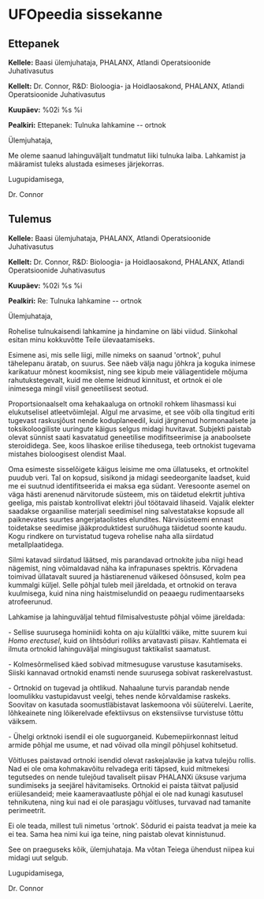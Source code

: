 # UFOpeedia sissekanne

## Ettepanek

**Kellele:** Baasi ülemjuhataja, PHALANX, Atlandi Operatsioonide
Juhativasutus

**Kellelt:** Dr. Connor, R&D: Bioloogia- ja Hoidlaosakond, PHALANX,
Atlandi Operatsioonide Juhativasutus

**Kuupäev:** %02i %s %i

**Pealkiri:** Ettepanek: Tulnuka lahkamine -- ortnok

Ülemjuhataja,

Me oleme saanud lahinguväljalt tundmatut liiki tulnuka laiba. Lahkamist
ja määramist tuleks alustada esimeses järjekorras.

Lugupidamisega,

Dr. Connor

## Tulemus

**Kellele:** Baasi ülemjuhataja, PHALANX, Atlandi Operatsioonide
Juhativasutus

**Kellelt:** Dr. Connor, R&D: Bioloogia- ja Hoidlaosakond, PHALANX,
Atlandi Operatsioonide Juhativasutus

**Kuupäev:** %02i %s %i

**Pealkiri:** Re: Tulnuka lahkamine -- ortnok

Ülemjuhataja,

Rohelise tulnukaisendi lahkamine ja hindamine on läbi viidud. Siinkohal
esitan minu kokkuvõtte Teile ülevaatamiseks.

Esimene asi, mis selle liigi, mille nimeks on saanud 'ortnok', puhul
tähelepanu äratab, on suurus. See näeb välja nagu jõhkra ja koguka
inimese karikatuur mõnest koomiksist, ning see kipub meie väliagentidele
mõjuma rahutukstegevalt, kuid me oleme leidnud kinnitust, et ortnok ei
ole inimesega mingil viisil geneetilisest seotud.

Proportsionaalselt oma kehakaaluga on ortnokil rohkem lihasmassi kui
elukutselisel atleetvõimlejal. Algul me arvasime, et see võib olla
tingitud eriti tugevast raskusjõust nende koduplaneedil, kuid järgnenud
hormonaalsete ja toksikoloogiliste uuringute käigus selgus midagi
huvitavat. Subjekti paistab olevat sünnist saati kasvatatud geneetilise
modifitseerimise ja anaboolsete steroididega. See, koos lihaskoe erilise
tihedusega, teeb ortnokist tugevama mistahes bioloogisest olendist Maal.

Oma esimeste sisselõigete käigus leisime me oma üllatuseks, et
ortnokitel puudub veri. Tal on kopsud, sisikond ja midagi seedeorganite
laadset, kuid me ei suutnud identifitseerida ei maksa ega südant.
Veresoonte asemel on väga hästi arenenud närvitorude süsteem, mis on
täidetud elekrtit juhtiva geeliga, mis paistab kontrollivat elektri jõul
töötavaid lihaseid. Vajalik elekter saadakse orgaanilise materjali
seedimisel ning salvestatakse kopsude all paiknevates suurtes
angerjataolistes elundites. Närvisüsteemi ennast toidetakse seedimise
jääkproduktidest suruõhuga täidetud soonte kaudu. Kogu rindkere on
turvistatud tugeva rohelise naha alla siirdatud metallplaatidega.

Silmi katavad siirdatud läätsed, mis parandavad ortnokite juba niigi
head nägemist, ning võimaldavad näha ka infrapunases spektris. Kõrvadena
toimivad üllatavalt suured ja hästiarenenud väikesed õõnsused, kolm pea
kummalgi küljel. Selle põhjal tuleb meil järeldada, et ortnokid on
terava kuulmisega, kuid nina ning haistmiselundid on peaaegu
rudimentaarseks atrofeerunud.

Lahkamise ja lahinguväljal tehtud filmisalvestuste põhjal võime
järeldada:

\- Sellise suurusega hominiidi kohta on aju külalltki väike, mitte
suurem kui *Homo erectusel*, kuid on lihtsõduri rolliks arvatavasti
piisav. Kahtlemata ei ilmuta ortnokid lahinguväljal mingisugust
taktikalist saamatust.

\- Kolmesõrmelised käed sobivad mitmesuguse varustuse kasutamiseks.
Siiski kannavad ortnokid enamsti nende suurusega sobivat
raskerelvastust.

\- Ortnokid on tugevad ja ohtlikud. Nahaalune turvis parandab nende
loomulikku vastupidavust veelgi, tehes nende kõrvaldamise raskeks.
Soovitav on kasutada soomustläbistavat laskemoona või süüterelvi.
Laerite, lõhkeainete ning lõikerelvade efektiivsus on ekstensiivse
turvistuse tõttu väiksem.

\- Ühelgi orktnoki isendil ei ole suguorganeid. Kubemepiirkonnast leitud
armide põhjal me usume, et nad võivad olla mingil põhjusel kohitsetud.

Võitluses paistavad ortnoki isendid olevat raskejalaväe ja katva tulejõu
rollis. Nad ei ole oma kohmakavõitu relvadega eriti täpsed, kuid
mitmekesi tegutsedes on nende tulejõud tavaliselt piisav PHALANXi üksuse
varjuma sundimiseks ja seejärel hävitamiseks. Ortnokid ei paista täitvat
paljusid eriülesandeid; meie kaameravaatluste põhjal ei ole nad kunagi
kasutusel tehnikutena, ning kui nad ei ole parasjagu võitluses, turvavad
nad tamanite perimeetrit.

Ei ole teada, millest tuli nimetus 'ortnok'. Sõdurid ei paista teadvat
ja meie ka ei tea. Sama hea nimi kui iga teine, ning paistab olevat
kinnistunud.

See on praeguseks kõik, ülemjuhataja. Ma võtan Teiega ühendust niipea
kui midagi uut selgub.

Lugupidamisega,

Dr. Connor